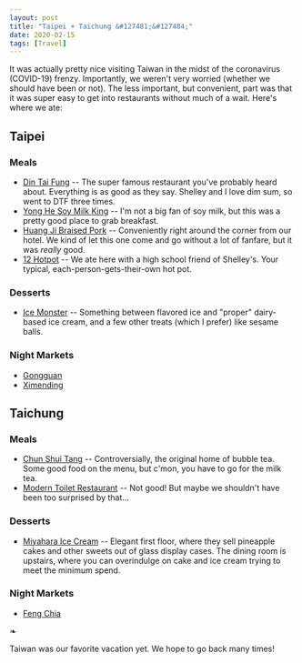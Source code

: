```yaml
---
layout: post
title: "Taipei + Taichung &#127481;&#127484;"
date: 2020-02-15
tags: [Travel]
---
```


It was actually pretty nice visiting Taiwan in the midst of the coronavirus
(COVID-19) frenzy. Importantly, we weren't very worried (whether we should have
been or not). The less important, but convenient, part was that it was super
easy to get into restaurants without much of a wait. Here's where we ate:

## Taipei

### Meals

- [Din Tai Fung]() -- The super famous restaurant you've probably heard about.
  Everything is as good as they say. Shelley and I love dim sum, so went to DTF
  three times.
- [Yong He Soy Milk King]() -- I'm not a big fan of soy milk, but this was
  a pretty good place to grab breakfast.
- [Huang Ji Braised Pork]() -- Conveniently right around the corner from our
  hotel. We kind of let this one come and go without a lot of fanfare, but it
  was _really_ good.
- [12 Hotpot]() -- We ate here with a high school friend of Shelley's. Your
  typical, each-person-gets-their-own hot pot.

### Desserts

- [Ice Monster]() -- Something between flavored ice and "proper" dairy-based
  ice cream, and a few other treats (which I prefer) like sesame balls.

### Night Markets

- [Gongguan]()
- [Ximending]()

## Taichung

### Meals

- [Chun Shui Tang]() -- Controversially, the original home of bubble tea. Some
  good food on the menu, but c'mon, you have to go for the milk tea.
- [Modern Toilet Restaurant]() -- Not good! But maybe we shouldn't have been
  too surprised by that...

### Desserts

- [Miyahara Ice Cream]() -- Elegant first floor, where they sell pineapple
  cakes and other sweets out of glass display cases. The dining room is
  upstairs, where you can overindulge on cake and ice cream trying to meet the
  minimum spend.

### Night Markets

- [Feng Chia]()

❧

Taiwan was our favorite vacation yet. We hope to go back many times!
